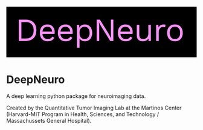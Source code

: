![Alt text](./package_resources/logos/DeepNeuro_alt.PNG?raw=true "Title")

# DeepNeuro

A deep learning python package for neuroimaging data.

Created by the Quantitative Tumor Imaging Lab at the Martinos Center (Harvard-MIT Program in Health, Sciences, and Technology / Massachussets General Hospital).
